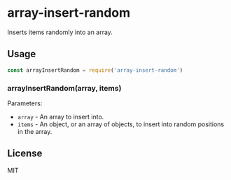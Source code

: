 # array-insert-random

Inserts items randomly into an array.

## Usage

```javascript
const arrayInsertRandom = require('array-insert-random')
```

### arrayInsertRandom(array, items)

Parameters:
* `array` - An array to insert into.
* `items` - An object, or an array of objects, to insert into random positions in the array.

## License

MIT
